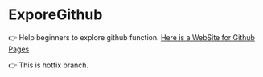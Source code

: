 # ExporeGithub

👉 Help beginners to explore github function. [Here is a WebSite for Github Pages](https://fangjian98.github.io/ExploreGithub/)

👉 This is hotfix branch.

